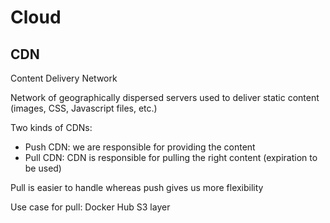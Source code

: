# Cloud

## CDN

Content Delivery Network

Network of geographically dispersed servers used to deliver static content (images, CSS, Javascript files, etc.)

Two kinds of CDNs:
- Push CDN: we are responsible for providing the content
- Pull CDN: CDN is responsible for pulling the right content (expiration to be used)

Pull is easier to handle whereas push gives us more flexibility

Use case for pull: Docker Hub S3 layer
